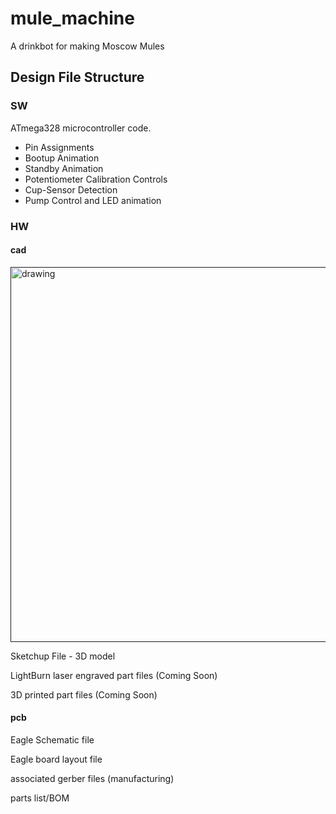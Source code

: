# mule_machine
A drinkbot for making Moscow Mules

## Design File Structure

### SW
ATmega328 microcontroller code.
  * Pin Assignments
  * Bootup Animation
  * Standby Animation
  * Potentiometer Calibration Controls
  * Cup-Sensor Detection
  * Pump Control and LED animation

### HW

#### cad
[<img src="https://github.com/estods3/mule_machine/blob/main/HW/cad/MM%20DRIP%20TRAY%20(ISO).png" title="DRIP TRAY ISO" alt="drawing" width="600"/>]()

Sketchup File - 3D model

LightBurn laser engraved part files (Coming Soon)

3D printed part files (Coming Soon)

#### pcb

Eagle Schematic file

Eagle board layout file

associated gerber files (manufacturing)

parts list/BOM
